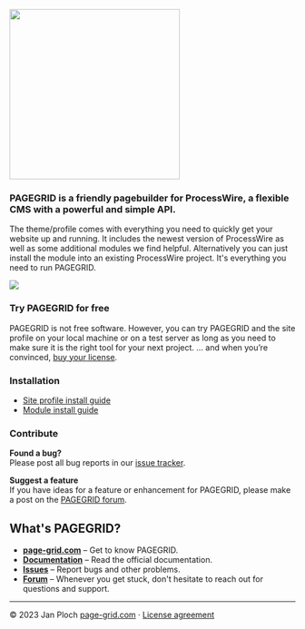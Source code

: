 [<img src="https://page-grid.com/github-assets/pagegrid-logo-theme.png" width="300" />](https://page-grid.com)

### PAGEGRID is a friendly pagebuilder for ProcessWire, a flexible CMS with a powerful and simple API. 
The theme/profile comes with everything you need to quickly get your website up and running. It includes the newest version of ProcessWire as well as some additional modules we find helpful. Alternatively you can just install the module into an existing ProcessWire project. It's everything you need to run PAGEGRID.

<img src="https://page-grid.com/github-assets/pagegrid-screen.png" />

### Try PAGEGRID for free  
PAGEGRID is not free software. However, you can try PAGEGRID and the site profile on your local machine or on a test server as long as you need to make sure it is the right tool for your next project. … and when you’re convinced, [buy your license](https://page-grid.com/buy).

### Installation
- [Site profile install guide](https://page-grid.com/docs/#/installation)
- [Module install guide](https://page-grid.com/docs/#/developer/installation)

### Contribute

**Found a bug?**  
Please post all bug reports in our [issue tracker](https://github.com/jploch/PageGrid/issues/).

**Suggest a feature**  
If you have ideas for a feature or enhancement for PAGEGRID, please make a post on the [PAGEGRID forum](https://processwire.com/talk/forum/64-pagegrid/).

## What's PAGEGRID?
- **[page-grid.com](https://page-grid.com)** – Get to know PAGEGRID.
- **[Documentation](https://page-grid.com/docs/)** – Read the official documentation.
- **[Issues](https://github.com/jploch/PageGrid/issues/)** – Report bugs and other problems.
- **[Forum](https://processwire.com/talk/forum/64-pagegrid/)** – Whenever you get stuck, don't hesitate to reach out for questions and support.

---

© 2023 Jan Ploch
[page-grid.com](https://page-grid.com) · [License agreement](https://github.com/jploch/PageGrid/blob/main/LICENSE.md)
